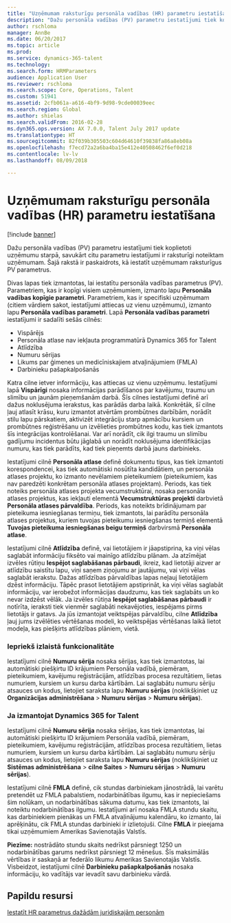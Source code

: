 ```yaml
---
title: "Uzņēmumam raksturīgu personāla vadības (HR) parametru iestatīšana"
description: "Dažu personāla vadības (PV) parametru iestatījumi tiek koplietoti uzņēmumu starpā, savukārt citu parametru iestatījumi ir raksturīgi noteiktam uzņēmumam. Šajā rakstā ir paskaidrots, kā iestatīt uzņēmumam raksturīgus PV parametrus."
author: rschloma
manager: AnnBe
ms.date: 06/20/2017
ms.topic: article
ms.prod: 
ms.service: dynamics-365-talent
ms.technology: 
ms.search.form: HRMParameters
audience: Application User
ms.reviewer: rschloma
ms.search.scope: Core, Operations, Talent
ms.custom: 51941
ms.assetid: 2cfb061a-a616-4bf9-9d98-9cde00039eec
ms.search.region: Global
ms.author: shielas
ms.search.validFrom: 2016-02-28
ms.dyn365.ops.version: AX 7.0.0, Talent July 2017 update
ms.translationtype: HT
ms.sourcegitcommit: 82f039b305503c604d64610f39838fa86a8eb08a
ms.openlocfilehash: f7ecd72a2a6ba4ba15e412e40508462f6ef0d218
ms.contentlocale: lv-lv
ms.lasthandoff: 08/09/2018

---
```


# <a name="set-up-company-specific-human-resources-hr-parameters"></a>Uzņēmumam raksturīgu personāla vadības (HR) parametru iestatīšana

[!include [banner](includes/banner.md)]

Dažu personāla vadības (PV) parametru iestatījumi tiek koplietoti uzņēmumu starpā, savukārt citu parametru iestatījumi ir raksturīgi noteiktam uzņēmumam. Šajā rakstā ir paskaidrots, kā iestatīt uzņēmumam raksturīgus PV parametrus.

Divas lapas tiek izmantotas, lai iestatītu personāla vadības parametrus (PV). Parametriem, kas ir kopīgi visiem uzņēmumiem, izmanto lapu **Personāla vadības kopīgie parametri**. Parametriem, kas ir specifiski uzņēmumam (citiem vārdiem sakot, iestatījumi attiecas uz vienu uzņēmumu), izmanto lapu **Personāla vadības parametri**. Lapā **Personāla vadības parametri** iestatījumi ir sadalīti sešās cilnēs:

-   Vispārējs
-   Personāla atlase nav iekļauta programmatūrā Dynamics 365 for Talent
-   Atlīdzība
-   Numuru sērijas
-   Likums par ģimenes un medicīniskajiem atvaļinājumiem (FMLA)
-   Darbinieku pašapkalpošanās

Katra cilne ietver informāciju, kas attiecas uz vienu uzņēmumu. Iestatījumi lapā **Vispārīgi** nosaka informācijas parādīšanos par kavējumu, traumu un slimību un jaunām pieņemšanām darbā. Šīs cilnes iestatījumi definē arī dažus noklusējuma ierakstus, kas parādās darba laikā. Konkrētāk, šī cilne ļauj atlasīt krāsu, kuru izmantot atvērtām prombūtnes darbībām, norādīt stilu lapu pārskatiem, aktivizēt integrāciju starp apmācību kursiem un prombūtnes reģistrēšanu un izvēlieties prombūtnes kodu, kas tiek izmantots šīs integrācijas kontrolēšanai. Var arī norādīt, cik ilgi traumu un slimību gadījumu incidentus būtu jāglabā un norādīt noklusējuma identifikācijas numuru, kas tiek parādīts, kad tiek pieņemts darbā jauns darbinieks. 

Iestatījumi cilnē **Personāla atlase** definē dokumentu tipus, kas tiek izmantoti korespondencei, kas tiek automātiski nosūtīta kandidātiem, un personāla atlases projektu, ko izmanto nevēlamiem pieteikumiem (pieteikumiem, kas nav paredzēti konkrētam personāla atlases projektam). Periods, kas tiek noteiks personāla atlases projekta vecumstruktūrai, nosaka personāla atlases projektus, kas iekļauti elementā **Vecumstruktūras projekti** darbvietā **Personāla atlases pārvaldība**. Periods, kas noteikts brīdinājumam par pieteikuma iesniegšanas termiņu, tiek izmantots, lai parādītu personāla atlases projektus, kuriem tuvojas pieteikumu iesniegšanas termiņš elementā **Tuvojas pieteikuma iesniegšanas beigu termiņš** darbvirsmā **Personāla atlase**. 

Iestatījumi cilnē **Atlīdzība** definē, vai lietotājiem ir jāapstiprina, ka viņi vēlas saglabāt informāciju fiksēto vai mainīgo atlīdzību plānam. Ja atzīmējat izvēles rūtiņu **Iespējot saglabāšanas pārbaudi**, ikreiz, kad lietotāji aizver ar atlīdzību saistītu lapu, viņi saņem ziņojumu ar jautājumu, vai viņi vēlas saglabāt ierakstu. Dažas atlīdzības pārvaldības lapas neļauj lietotājiem dzēst informāciju. Tāpēc prasot lietotājiem apstiprināt, ka viņi vēlas saglabāt informāciju, var ierobežot informācijas daudzumu, kas tiek saglabāts un ko nevar izdzēst vēlāk. Ja izvēles rūtiņa **Iespējot saglabāšanas pārbaudi** ir notīrīta, ieraksti tiek vienmēr saglabāti nekavējoties, iespējams pirms lietotājs ir gatavs. Ja jūs izmantojat veiktspējas pārvaldību, cilne **Atlīdzība** ļauj jums izvēlēties vērtēšanas modeli, ko veiktspējas vērtēšanas laikā lietot modeļa, kas piešķirts atlīdzības plāniem, vietā. 

### <a name="previously-released-functionality"></a>Iepriekš izlaistā funkcionalitāte
Iestatījumi cilnē **Numuru sērija** nosaka sērijas, kas tiek izmantotas, lai automātiski piešķirtu ID krājumiem Personāla vadībā, piemēram, pieteikumiem, kavējumu reģistrācijām, atlīdzības procesa rezultātiem, lietas numuriem, kursiem un kursu darba kārtībām. Lai saglabātu numuru sēriju atsauces un kodus, lietojiet saraksta lapu **Numuru sērijas** (noklikšķiniet uz **Organizācijas administrēšana** &gt; **Numuru sērijas** &gt; **Numuru sērijas**).

### <a name="if-youre-using-dynamics-365-for-talent"></a>Ja izmantojat Dynamics 365 for Talent
Iestatījumi cilnē **Numuru sērija** nosaka sērijas, kas tiek izmantotas, lai automātiski piešķirtu ID krājumiem Personāla vadībā, piemēram, pieteikumiem, kavējumu reģistrācijām, atlīdzības procesa rezultātiem, lietas numuriem, kursiem un kursu darba kārtībām. Lai saglabātu numuru sēriju atsauces un kodus, lietojiet saraksta lapu **Numuru sērijas** (noklikšķiniet uz **Sistēmas administrēšana** &gt; **cilne Saites** &gt; **Numuru sērijas** &gt; **Numuru sērijas**). 

Iestatījumi cilnē **FMLA** definē, cik stundas darbiniekam jānostrādā, lai varētu pretendēt uz FMLA pabalstiem, nodarbinātības ilgumu, kas ir nepieciešams šim nolūkam, un nodarbinātības sākuma datumu, kas tiek izmantots, lai noteiktu nodarbinātības ilgumu. Iestatījumi arī nosaka FMLA stundu skaitu, kas darbiniekiem pienākas un FMLA atvaļinājumu kalendāru, ko izmanto, lai aprēķinātu, cik FMLA stundas darbinieki ir izlietojuši. Cilne **FMLA** ir pieejama tikai uzņēmumiem Amerikas Savienotajās Valstīs. 

**Piezīme:** nostrādāto stundu skaits nedrīkst pārsniegt 1250 un nodarbinātības garums nedrīkst pārsniegt 12 mēnešus. Šīs maksimālās vērtības ir saskaņā ar federālo likumu Amerikas Savienotajās Valstīs. Visbeidzot, iestatījumi cilnē **Darbinieku pašapkalpošanās** nosaka informāciju, ko vadītājs var ievadīt savu darbinieku vārdā.

<a name="additional-resources"></a>Papildu resursi
--------

[Iestatīt HR parametrus dažādām juridiskajām personām](set-up-hr-parameters-across-legal-entities.md)




